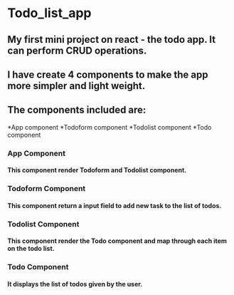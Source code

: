 # Todo_list_app

## My first mini project on react - the todo app. It can perform CRUD operations.

## I have create 4 components to make the app more simpler and light weight.

## The components included are:
 
 *App component
 *Todoform component
 *Todolist component
 *Todo component
 
### App Component

#### This component render Todoform and Todolist component.

### Todoform Component

#### This component return a input field to add new task to the list of todos.

### Todolist Component

#### This component render the Todo component and map through each item on the todo list.

### Todo Component

#### It displays the list of todos given by the user.


